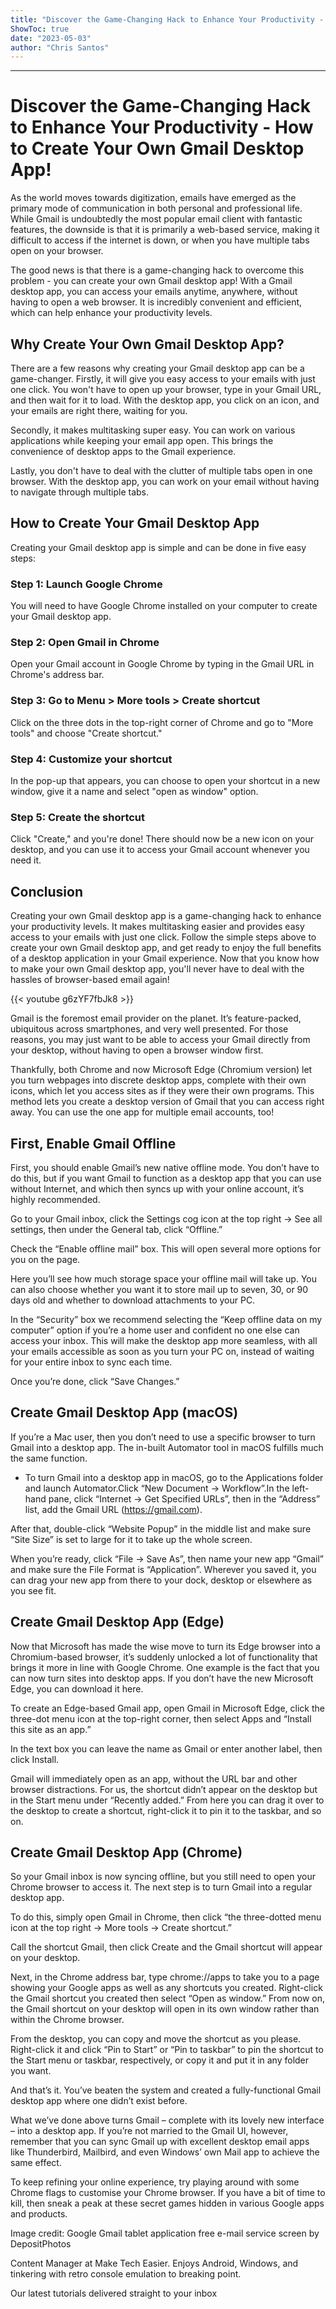 ```yaml
---
title: "Discover the Game-Changing Hack to Enhance Your Productivity - How to Create Your Own Gmail Desktop App!"
ShowToc: true 
date: "2023-05-03"
author: "Chris Santos"
---
```

*****
# Discover the Game-Changing Hack to Enhance Your Productivity - How to Create Your Own Gmail Desktop App!

As the world moves towards digitization, emails have emerged as the primary mode of communication in both personal and professional life. While Gmail is undoubtedly the most popular email client with fantastic features, the downside is that it is primarily a web-based service, making it difficult to access if the internet is down, or when you have multiple tabs open on your browser.

The good news is that there is a game-changing hack to overcome this problem - you can create your own Gmail desktop app! With a Gmail desktop app, you can access your emails anytime, anywhere, without having to open a web browser. It is incredibly convenient and efficient, which can help enhance your productivity levels.

## Why Create Your Own Gmail Desktop App?

There are a few reasons why creating your Gmail desktop app can be a game-changer. Firstly, it will give you easy access to your emails with just one click. You won't have to open up your browser, type in your Gmail URL, and then wait for it to load. With the desktop app, you click on an icon, and your emails are right there, waiting for you.

Secondly, it makes multitasking super easy. You can work on various applications while keeping your email app open. This brings the convenience of desktop apps to the Gmail experience.

Lastly, you don't have to deal with the clutter of multiple tabs open in one browser. With the desktop app, you can work on your email without having to navigate through multiple tabs.

## How to Create Your Gmail Desktop App

Creating your Gmail desktop app is simple and can be done in five easy steps:

### Step 1: Launch Google Chrome

You will need to have Google Chrome installed on your computer to create your Gmail desktop app.

### Step 2: Open Gmail in Chrome

Open your Gmail account in Google Chrome by typing in the Gmail URL in Chrome's address bar.

### Step 3: Go to Menu > More tools > Create shortcut

Click on the three dots in the top-right corner of Chrome and go to "More tools" and choose "Create shortcut."

### Step 4: Customize your shortcut

In the pop-up that appears, you can choose to open your shortcut in a new window, give it a name and select "open as window" option.

### Step 5: Create the shortcut

Click "Create," and you're done! There should now be a new icon on your desktop, and you can use it to access your Gmail account whenever you need it.

## Conclusion

Creating your own Gmail desktop app is a game-changing hack to enhance your productivity levels. It makes multitasking easier and provides easy access to your emails with just one click. Follow the simple steps above to create your own Gmail desktop app, and get ready to enjoy the full benefits of a desktop application in your Gmail experience. Now that you know how to make your own Gmail desktop app, you'll never have to deal with the hassles of browser-based email again!

{{< youtube g6zYF7fbJk8 >}} 



Gmail is the foremost email provider on the planet. It’s feature-packed, ubiquitous across smartphones, and very well presented. For those reasons, you may just want to be able to access your Gmail directly from your desktop, without having to open a browser window first.
 
Thankfully, both Chrome and now Microsoft Edge (Chromium version) let you turn webpages into discrete desktop apps, complete with their own icons, which let you access sites as if they were their own programs. This  method lets you create a desktop version of Gmail that you can access right away. You can use the one app for multiple email accounts, too!
 
## First, Enable Gmail Offline
 
First, you should enable Gmail’s new native offline mode. You don’t have to do this, but if you want Gmail to function as a desktop app that you can use without Internet, and which then syncs up with your online account, it’s highly recommended.
 
Go to your Gmail inbox, click the Settings cog icon at the top right -> See all settings, then under the General tab, click “Offline.”
 
Check the “Enable offline mail” box. This will open several more options for you on the page.
 
Here you’ll see how much storage space your offline mail will take up. You can also choose whether you want it to store mail up to seven, 30, or 90 days old and whether to download attachments to your PC.
 
In the “Security” box we recommend selecting the “Keep offline data on my computer” option if you’re a home user and confident no one else can access your inbox. This will make the desktop app more seamless, with all your emails accessible as soon as you turn your PC on, instead of waiting for your entire inbox to sync each time.
 
Once you’re done, click “Save Changes.”
 
## Create Gmail Desktop App (macOS)
 
If you’re a Mac user, then you don’t need to use a specific browser to turn Gmail into a desktop app. The in-built Automator tool in macOS fulfills much the same function.
 
- To turn Gmail into a desktop app in macOS, go to the Applications folder and launch Automator.Click “New Document -> Workflow”.In the left-hand pane, click “Internet -> Get Specified URLs”, then in the “Address” list, add the Gmail URL (https://gmail.com).

 
After that, double-click “Website Popup” in the middle list and make sure “Site Size” is set to large for it to take up the whole screen.
 
When you’re ready, click “File -> Save As”, then name your new app “Gmail” and make sure the File Format is “Application”. Wherever you saved it, you can drag your new app from there to your dock, desktop or elsewhere as you see fit.
 
## Create Gmail Desktop App (Edge)
 
Now that Microsoft has made the wise move to turn its Edge browser into a Chromium-based browser, it’s suddenly unlocked a lot of functionality that brings it more in line with Google Chrome. One example is the fact that you can now turn sites into desktop apps. If you don’t have the new Microsoft Edge, you can download it here.
 
To create an Edge-based Gmail app, open Gmail in Microsoft Edge, click the three-dot menu icon at the top-right corner, then select Apps and “Install this site as an app.”
 
In the text box you can leave the name as Gmail or enter another label, then click Install.
 
Gmail will immediately open as an app, without the URL bar and other browser distractions. For us, the shortcut didn’t appear on the desktop but in the Start menu under “Recently added.” From here you can drag it over to the desktop to create a shortcut, right-click it to pin it to the taskbar, and so on.
 
## Create Gmail Desktop App (Chrome)
 
So your Gmail inbox is now syncing offline, but you still need to open your Chrome browser to access it. The next step is to turn Gmail into a regular desktop app.
 
To do this, simply open Gmail in Chrome, then click “the three-dotted menu icon at the top right -> More tools -> Create shortcut.”
 
Call the shortcut Gmail, then click Create and the Gmail shortcut will appear on your desktop.
 
Next, in the Chrome address bar, type chrome://apps to take you to a page showing your Google apps as well as any shortcuts you created. Right-click the Gmail shortcut you created then select “Open as window.” From now on, the Gmail shortcut on your desktop will open in its own window rather than within the Chrome browser.
 
From the desktop, you can copy and move the shortcut as you please. Right-click it and click “Pin to Start” or “Pin to taskbar” to pin the shortcut to the Start menu or taskbar, respectively, or copy it and put it in any folder you want.
 
And that’s it. You’ve beaten the system and created a fully-functional Gmail desktop app where one didn’t exist before.
 
What we’ve done above turns Gmail – complete with its lovely new interface – into a desktop app. If you’re not married to the Gmail UI, however, remember that you can sync Gmail up with excellent desktop email apps like Thunderbird, Mailbird, and even Windows’ own Mail app to achieve the same effect.
 
To keep refining your online experience, try playing around with some Chrome flags to customise your Chrome browser. If you have a bit of time to kill, then sneak a peak at these secret games hidden in various Google apps and products.
 
Image credit: Google Gmail tablet application free e-mail service screen by DepositPhotos
 
Content Manager at Make Tech Easier. Enjoys Android, Windows, and tinkering with retro console emulation to breaking point.
 
Our latest tutorials delivered straight to your inbox




